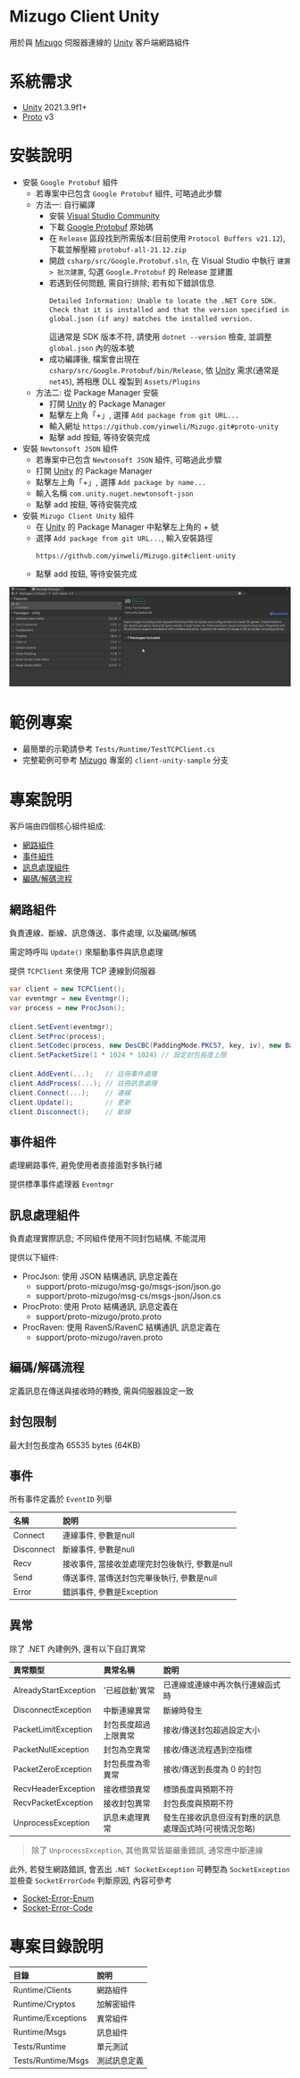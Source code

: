 # Mizugo Client Unity
用於與 [Mizugo] 伺服器連線的 [Unity] 客戶端網路組件

# 系統需求
- [Unity] 2021.3.9f1+
- [Proto] v3

# 安裝說明
- 安裝 `Google Protobuf` 組件
    - 若專案中已包含 `Google Protobuf` 組件, 可略過此步驟
    - 方法一: 自行編譯
        - 安裝 [Visual Studio Community](https://visualstudio.microsoft.com/zh-hant/vs/community/)
        - 下載 [Google Protobuf](https://github.com/protocolbuffers/protobuf) 原始碼
        - 在 `Release` 區段找到所需版本(目前使用 `Protocol Buffers v21.12`), 下載並解壓縮 `protobuf-all-21.12.zip`
        - 開啟 `csharp/src/Google.Protobuf.sln`, 在 Visual Studio 中執行 `建置 > 批次建置`, 勾選 `Google.Protobuf` 的 Release 並建置
        - 若遇到任何問題, 需自行排除; 若有如下錯誤信息
          ```
          Detailed Information: Unable to locate the .NET Core SDK. Check that it is installed and that the version specified in global.json (if any) matches the installed version.
          ```
          這通常是 SDK 版本不符, 請使用 `dotnet --version` 檢查, 並調整 `global.json` 內的版本號
        - 成功編譯後, 檔案會出現在 `csharp/src/Google.Protobuf/bin/Release`, 依 [Unity] 需求(通常是 `net45`), 將相應 DLL 複製到 `Assets/Plugins`
    - 方法二: 從 Package Manager 安裝
        - 打開 [Unity] 的 Package Manager
        - 點擊左上角「+」, 選擇 `Add package from git URL...`
        - 輸入網址 `https://github.com/yinweli/Mizugo.git#proto-unity`
        - 點擊 add 按鈕, 等待安裝完成
- 安裝 `Newtonsoft JSON` 組件
    - 若專案中已包含 `Newtonsoft JSON` 組件, 可略過此步驟
    - 打開 [Unity] 的 Package Manager
    - 點擊左上角「+」, 選擇 `Add package by name...`
    - 輸入名稱 `com.unity.nuget.newtonsoft-json`
    - 點擊 add 按鈕, 等待安裝完成
- 安裝 `Mizugo Client Unity` 組件
    - 在 [Unity] 的 Package Manager 中點擊左上角的 + 號
    - 選擇 `Add package from git URL...`, 輸入安裝路徑
      ```
      https://github.com/yinweli/Mizugo.git#client-unity
      ```
    - 點擊 add 按鈕, 等待安裝完成

![install-client-unity](Documentation/Images/install-client-unity.gif)

# 範例專案
- 最簡單的示範請參考 `Tests/Runtime/TestTCPClient.cs`
- 完整範例可參考 [Mizugo] 專案的 `client-unity-sample` 分支

# 專案說明
客戶端由四個核心組件組成:

- [網路組件](#網路組件)
- [事件組件](#事件組件)
- [訊息處理組件](#訊息處理組件)
- [編碼/解碼流程](#編碼解碼流程)

## 網路組件
負責連線、斷線、訊息傳送、事件處理, 以及編碼/解碼

需定時呼叫 `Update()` 來驅動事件與訊息處理

提供 `TCPClient` 來使用 TCP 連線到伺服器
```cs
var client = new TCPClient();
var eventmgr = new Eventmgr();
var process = new ProcJson();

client.SetEvent(eventmgr);
client.SetProc(process);
client.SetCodec(process, new DesCBC(PaddingMode.PKCS7, key, iv), new Base64()); // 設定編碼/解碼流程, 這裡設定了依序做ProcJson, desCBC, base64的編碼/解碼
client.SetPacketSize(1 * 1024 * 1024) // 設定封包長度上限

client.AddEvent(...);   // 註冊事件處理
client.AddProcess(...); // 註冊訊息處理
client.Connect(...);    // 連線
client.Update();        // 更新
client.Disconnect();    // 斷線
```

## 事件組件
處理網路事件, 避免使用者直接面對多執行緒

提供標準事件處理器 `Eventmgr`

## 訊息處理組件
負責處理實際訊息; 不同組件使用不同封包結構, 不能混用

提供以下組件:
- ProcJson: 使用 JSON 結構通訊, 訊息定義在
  - support/proto-mizugo/msg-go/msgs-json/json.go
  - support/proto-mizugo/msg-cs/msgs-json/Json.cs
- ProcProto: 使用 Proto 結構通訊, 訊息定義在
  - support/proto-mizugo/proto.proto
- ProcRaven: 使用 RavenS/RavenC 結構通訊, 訊息定義在
  - support/proto-mizugo/raven.proto

## 編碼/解碼流程
定義訊息在傳送與接收時的轉換, 需與伺服器設定一致

## 封包限制
最大封包長度為 65535 bytes (64KB)

## 事件
所有事件定義於 `EventID` 列舉

| 名稱       | 說明                                           |
|:-----------|:-----------------------------------------------|
| Connect    | 連線事件, 參數是null                           |
| Disconnect | 斷線事件, 參數是null                           |
| Recv       | 接收事件, 當接收並處理完封包後執行, 參數是null |
| Send       | 傳送事件, 當傳送封包完畢後執行, 參數是null     |
| Error      | 錯誤事件, 參數是Exception                      |

## 異常
除了 .NET 內建例外, 還有以下自訂異常

| 異常類型              | 異常名稱             | 說明                                                   |
|:----------------------|:---------------------|:-------------------------------------------------------|
| AlreadyStartException | '已經啟動'異常       | 已連線或連線中再次執行連線函式時                       |
| DisconnectException   | 中斷連線異常         | 斷線時發生                                             |
| PacketLimitException  | 封包長度超過上限異常 | 接收/傳送封包超過設定大小                              |
| PacketNullException   | 封包為空異常         | 接收/傳送流程遇到空指標                                |
| PacketZeroException   | 封包長度為零異常     | 接收/傳送到長度為 0 的封包                             |
| RecvHeaderException   | 接收標頭異常         | 標頭長度與預期不符                                     |
| RecvPacketException   | 接收封包異常         | 封包長度與預期不符                                     |
| UnprocessException    | 訊息未處理異常       | 發生在接收訊息但沒有對應的訊息處理函式時(可視情況忽略) |

> 除了 `UnprocessException`, 其他異常皆屬嚴重錯誤, 通常應中斷連線

此外, 若發生網路錯誤, 會丟出 `.NET SocketException`
可轉型為 `SocketException` 並檢查 `SocketErrorCode` 判斷原因, 內容可參考
- [Socket-Error-Enum]
- [Socket-Error-Code]

# 專案目錄說明
| 目錄               | 說明         |
|:-------------------|:-------------|
| Runtime/Clients    | 網路組件     |
| Runtime/Cryptos    | 加解密組件   |
| Runtime/Exceptions | 異常組件     |
| Runtime/Msgs       | 訊息組件     |
| Tests/Runtime      | 單元測試     |
| Tests/Runtime/Msgs | 測試訊息定義 |

[Mizugo]: https://github.com/yinweli/mizugo
[Proto]: https://github.com/protocolbuffers/protobuf
[Socket-Error-Code]: https://learn.microsoft.com/zh-tw/windows/win32/winsock/windows-sockets-error-codes-2
[Socket-Error-Enum]: https://learn.microsoft.com/zh-tw/dotnet/api/system.net.sockets.socketerror?view=netframework-4.8
[Unity]: https://unity.com/